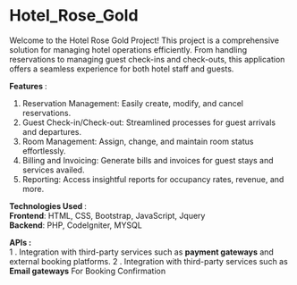 # Hotel_Rose_Gold

Welcome to the Hotel Rose Gold Project! This project is a comprehensive solution for managing hotel operations efficiently. From handling reservations to managing guest check-ins and check-outs, this application offers a seamless experience for both hotel staff and guests.

<b> Features </b>:
 1. Reservation Management: Easily create, modify, and cancel reservations.
 2. Guest Check-in/Check-out: Streamlined processes for guest arrivals and departures.
 3. Room Management: Assign, change, and maintain room status effortlessly.
 4. Billing and Invoicing: Generate bills and invoices for guest stays and services availed.
 5. Reporting: Access insightful reports for occupancy rates, revenue, and more.
    
<b> Technologies Used </b>: <br>
<b>Frontend</b>: HTML, CSS, Bootstrap, JavaScript, Jquery <br>
<b>Backend</b>: PHP, CodeIgniter, MYSQL

<b>APIs : </b> <br>
 1 . Integration with third-party services such as <b>payment gateways</b> and external booking platforms.
 2 . Integration with third-party services such as <b>Email gateways</b> For Booking Confirmation

